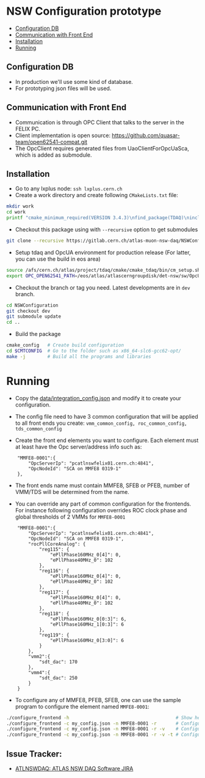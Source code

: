 # NSW Configuration prototype

* [Configuration DB](#configuration-db)
* [Communication with Front End](#communication-with-front-end)
* [Installation](#Installation)
* [Running](#Running)

## Configuration DB

* In production we'll use some kind of database.
* For prototyping json files will be used.

## Communication with Front End

* Communication is through OPC Client that talks to the server in the FELIX PC.
* Client implementation is open source: https://github.com/quasar-team/open62541-compat.git
* The OpcClient requires generated files from UaoClientForOpcUaSca, which is added as submodule.

## Installation

* Go to any lxplus node: ```ssh lxplus.cern.ch```
* Create a work directory and create following ```CMakeLists.txt``` file:

```bash
mkdir work
cd work
printf "cmake_minimum_required(VERSION 3.4.3)\nfind_package(TDAQ)\ninclude(CTest)\ntdaq_project(NSWDAQ 1.0.0 USES tdaq 7.1.0)\n" > CMakeLists.txt
```

* Checkout this package using with `--recursive` option to get submodules

```bash
git clone --recursive https://gitlab.cern.ch/atlas-muon-nsw-daq/NSWConfiguration.git
```
* Setup tdaq and OpcUA environment for production release (For latter, you can use the build in eos area)

```bash
source /afs/cern.ch/atlas/project/tdaq/cmake/cmake_tdaq/bin/cm_setup.sh prod
export OPC_OPEN62541_PATH=/eos/atlas/atlascerngroupdisk/det-nsw/sw/OpcUa/open62541-compat/
```

* Checkout the branch or tag you need. Latest developments are in `dev` branch.
```bash
cd NSWConfiguration
git checkout dev
git submodule update
cd ..
```

* Build the package

```bash
cmake_config   # Create build configuration
cd $CMTCONFIG  # Go to the folder such as x86_64-slc6-gcc62-opt/
make -j        # Build all the programs and libraries
```

# Running

* Copy the [data/integration_config.json](data/integration_config.json)
  and modify it to create your configuration.
  

* The config file need to have 3 common configuration that will be applied to all
  front ends you create: ```vmm_common_config, roc_common_config, tds_common_config```

* Create the front end elements you want to configure. Each element must
  at least have the Opc server/address info such as:
```
    "MMFE8-0001":{
        "OpcServerIp": "pcatlnswfelix01.cern.ch:4841",
        "OpcNodeId": "SCA on MMFE8 0319-1"
    },
```

* The front ends name must contain MMFE8, SFEB or PFEB, number of VMM/TDS
  will be determined from the name.

* You can override any part of common configuration for the frontends.
  For instance following configuration overrides ROC clock phase and 
  global thresholds of 2 VMMs for ```MMFE8-0001```

```
    "MMFE8-0001":{
        "OpcServerIp": "pcatlnswfelix01.cern.ch:4841",
        "OpcNodeId": "SCA on MMFE8 0319-1",
        "rocPllCoreAnalog": {
            "reg115": {
                "ePllPhase160MHz_0[4]": 0,
                "ePllPhase40MHz_0": 102
            },
            "reg116": {
                "ePllPhase160MHz_0[4]": 0,
                "ePllPhase40MHz_0": 102
            },
            "reg117": {
                "ePllPhase160MHz_0[4]": 0,
                "ePllPhase40MHz_0": 102
            },
            "reg118": {
                "ePllPhase160MHz_0[0:3]": 6,
                "ePllPhase160MHz_1[0:3]": 6
            },
            "reg119": {
                "ePllPhase160MHz_0[3:0]": 6
            }
        },
        "vmm2":{
            "sdt_dac": 170
        },
        "vmm4":{
            "sdt_dac": 250
        }
    }
```

* To configure any of MMFE8, PFEB, SFEB, one can use the sample program
  to configure the element named ```MMFE8-0001```:

```bash
./configure_frontend -h                                       # Show help
./configure_frontend -c my_config.json -n MMFE8-0001 -r       # Configure ROC with config file my_config.json
./configure_frontend -c my_config.json -n MMFE8-0001 -r -v    # Configure ROC and all VMMs
./configure_frontend -c my_config.json -n MMFE8-0001 -r -v -t # Configure ROC, all VMMs and TDSs
```

## Issue Tracker:
* [ATLNSWDAQ: ATLAS NSW DAQ Software JIRA](https://its.cern.ch/jira/projects/ATLNSWDAQ)
